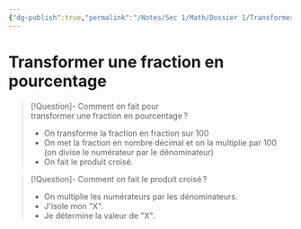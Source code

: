 ```yaml
---
{"dg-publish":true,"permalink":"/Notes/Sec 1/Math/Dossier 1/Transformer une fraction en pourcentage/"}
---
```


# Transformer une fraction en pourcentage

>[!Question]- Comment on fait pour transformer une fraction en pourcentage ?
>- On transforme la fraction en fraction sur 100
>- On met la fraction en nombre décimal et on la multiplie par 100 (on divise le numérateur par le dénominateur)
>- On fait le produit croisé.

>[!Question]- Comment on fait le produit croisé ?
>- On multiplie les numérateurs par les dénominateurs.
>- J'isole mon "X".
>- Je détermine la valeur de "X".


